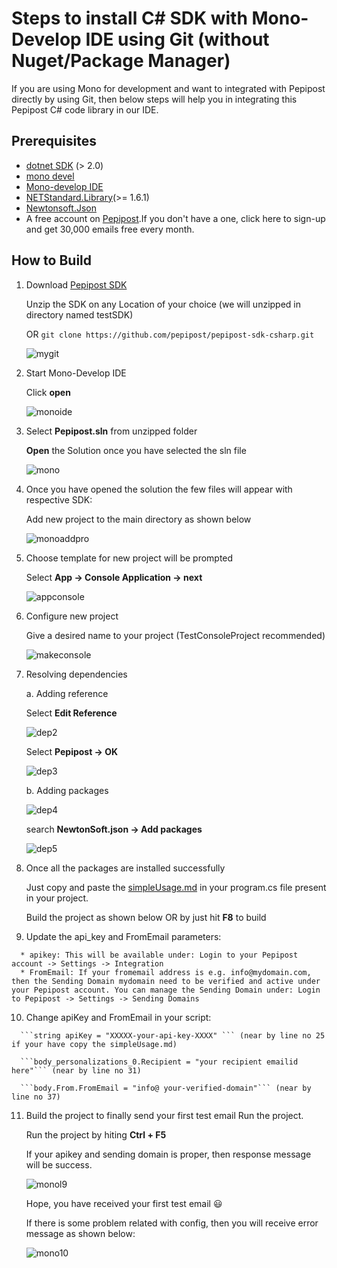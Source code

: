 # Steps to install C# SDK with Mono-Develop IDE using Git (without Nuget/Package Manager)

If you are using Mono for development and want to integrated with Pepipost directly by using Git, then below steps will help you in integrating this Pepipost C# code library in our IDE.

  
## Prerequisites
    
   * [dotnet SDK](https://www.microsoft.com/net/download/dotnet-core/2.0) (> 2.0)
   * [mono devel](https://www.mono-project.com/download/stable/)
   * [Mono-develop IDE](https://www.monodevelop.com/download/)
   * [NETStandard.Library](https://www.nuget.org/packages/NETStandard.Library/)(>= 1.6.1)
   * [Newtonsoft.Json](https://www.nuget.org/packages/Newtonsoft.Json/)
   * A free account on [Pepipost](https://app.pepipost.com/index.php/signup/registeruser).If you don't have a one, click here to sign-up and get 30,000 emails free every month.

## How to Build

   1. Download [Pepipost SDK](https://github.com/pepipost/pepipost-sdk-csharp/archive/master.zip)
   
      Unzip the SDK on any Location of your choice (we will unzipped in directory named testSDK)
            
      OR ```git clone https://github.com/pepipost/pepipost-sdk-csharp.git```
      
      ![mygit](http://app1.falconide.com/integration_imgs/csharp-mono/1.png)
      
      
   2. Start Mono-Develop IDE
   
      Click **open**
      
      ![monoide](http://app1.falconide.com/integration_imgs/csharp-mono/2.png)
      
      
   3. Select **Pepipost.sln** from unzipped folder 
   
      **Open** the Solution once you have selected the sln file 
   
      ![mono](http://app1.falconide.com/integration_imgs/csharp-mono/3.png)
      
      
   4. Once you have opened the solution the few files will appear with respective SDK:
   
      Add new project to the main directory as shown below
      
      ![monoaddpro](http://app1.falconide.com/integration_imgs/csharp-mono1/2.png)
      
      
   5. Choose template for new project will be prompted
   
      Select **App -> Console Application -> next**
      
      ![appconsole](http://app1.falconide.com/integration_imgs/csharp-mono/5.png)
      
      
   6. Configure new project
   
      Give a desired name to your project (TestConsoleProject recommended)
      
      ![makeconsole](http://app1.falconide.com/integration_imgs/csharp-mono1/4.png)
      
      
   7. Resolving dependencies
   
      a. Adding reference 

      Select **Edit Reference**
        
      ![dep2](http://app1.falconide.com/integration_imgs/csharp-mono1/6.png)
        
      Select **Pepipost -> OK**
         
      ![dep3](http://app1.falconide.com/integration_imgs/csharp-mono/9.png)
         
       b. Adding packages
       
       ![dep4](http://app1.falconide.com/integration_imgs/csharp-mono1/7.png)
          
       search **NewtonSoft.json -> Add packages**
          
       ![dep5](http://app1.falconide.com/integration_imgs/csharp-mono/11.png)
       
          
   8. Once all the packages are installed successfully 
   
      Just copy and paste the [simpleUsage.md](https://github.com/hellovikram/pepipost-csharp/blob/master/simpleUsage.md) in your program.cs file present in your project.
      
      Build the project as shown below OR by just hit **F8** to build
     
        
   9.   Update the api_key and FromEmail parameters:

      * apikey: This will be available under: Login to your Pepipost account -> Settings -> Integration
      * FromEmail: If your fromemail address is e.g. info@mydomain.com, then the Sending Domain mydomain need to be verified and active under your Pepipost account. You can manage the Sending Domain under: Login to Pepipost -> Settings -> Sending Domains
       
      
   10. Change apiKey and FromEmail in your script: 
   
      ```string apiKey = "XXXXX-your-api-key-XXXX" ``` (near by line no 25 if your have copy the simpleUsage.md)
           
      ```body_personalizations_0.Recipient = "your recipient emailid here"``` (near by line no 31)
     
      ```body.From.FromEmail = "info@ your-verified-domain"``` (near by line no 37)
      
      
   11. Build the project to finally send your first test email Run the project.
   
       Run the project by hiting **Ctrl + F5**
      
       If your apikey and sending domain is proper, then response message will be success. 
      
        ![monol9](http://app1.falconide.com/integration_imgs/csharp-mono/l9.png)
      
       Hope, you have received your first test email 😃
      
       If there is some problem related with config, then you will receive error message as shown below:
      
        ![mono10](http://app1.falconide.com/integration_imgs/csharp-mono/l10.png)

      
